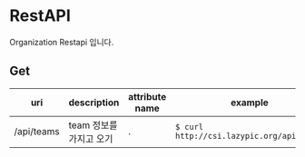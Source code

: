# RestAPI
Organization Restapi 입니다.

## Get
| uri | description | attribute name | example |
| --- | --- | --- | --- |
| /api/teams | team 정보를 가지고 오기 | . | `$ curl http://csi.lazypic.org/api/teams` |